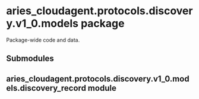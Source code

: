 # aries_cloudagent.protocols.discovery.v1_0.models package

Package-wide code and data.

## Submodules

## aries_cloudagent.protocols.discovery.v1_0.models.discovery_record module
